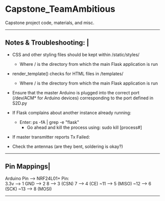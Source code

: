 # Capstone_TeamAmbitious
Capstone project code, materials, and misc.

-------------------------------------------------------------------------
Notes & Troubleshooting: |
-------------------------

- CSS and other styling files should be kept within /static/styles/ 
  - Where / is the directory from which the main Flask application is run
- render_template() checks for HTML files in /templates/
  - Where / is the directory from which the main Flask application is run
  
- Ensure that the master Arduino is plugged into the correct port (/dev/ACM* for Arduino devices) corresponding to the port defined in S2D.py


- If Flask complains about another instance already running:
  - Enter: ps -fA | grep -e "flask" 
     - Go ahead and kill the process using: sudo kill [process#]



- If master transmitter reports Tx Failed:
 - Check the antennas (are they bent, soldering is okay?)

-------------------------------------------------------------------------
Pin Mappings| 
------------  

Arduino Pin --> NRF24L01+ Pin:  
  3.3v --> 1
  GND --> 2
  8 --> 3 (CSN)
  7 --> 4 (CE)
  ~11 --> 5 (MISO)
  ~12 --> 6 (SCK)
  ~13 --> 8 (MOSI)
 
 
  
  
-------------------------------------------------------------------------
